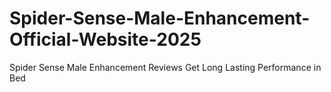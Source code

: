 # Spider-Sense-Male-Enhancement-Official-Website-2025
Spider Sense Male Enhancement Reviews Get Long Lasting Performance in Bed
